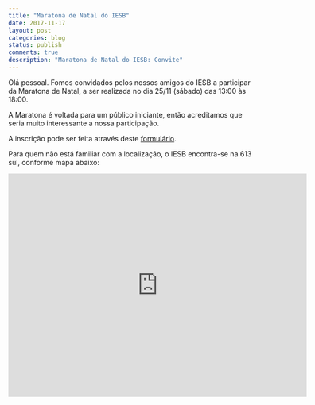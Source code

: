 ```yaml
---
title: "Maratona de Natal do IESB"
date: 2017-11-17
layout: post
categories: blog
status: publish
comments: true
description: "Maratona de Natal do IESB: Convite"
---
```


Olá pessoal.
Fomos convidados pelos nossos amigos do IESB a participar da Maratona de Natal,
a ser realizada no dia 25/11 (sábado) das 13:00 às 18:00.

A Maratona é voltada para um público iniciante, então acreditamos que seria muito interessante a nossa participação.

A inscrição pode ser feita através deste [formulário](https://goo.gl/forms/c3no692RYvdJhjqn1).

Para quem não está familiar com a localização, o IESB encontra-se na 613 sul, conforme mapa abaixo:
<iframe src="https://www.google.com/maps/embed?pb=!1m18!1m12!1m3!1d5428.340156889428!2d-47.91662237925184!3d-15.834711296422846!2m3!1f0!2f0!3f0!3m2!1i1024!2i768!4f13.1!3m3!1m2!1s0x935a255ac54e5865%3A0xccb35721f77a92e8!2sInstituto+de+Educa%C3%A7%C3%A3o+Superior+de+Bras%C3%ADlia+Centro+Universit%C3%A1rio!5e0!3m2!1spt-BR!2sbr!4v1510924200719" width="600" height="450" frameborder="0" style="border:0" allowfullscreen></iframe>
